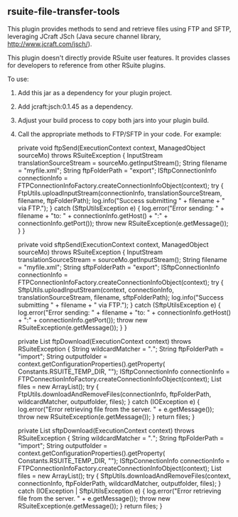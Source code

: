 rsuite-file-transfer-tools
-----

This plugin provides methods to send and retrieve files using FTP and SFTP, leveraging JCraft JSch (Java secure channel library, http://www.jcraft.com/jsch/). 

This plugin doesn't directly provide RSuite user features. It provides classes for developers to reference from other RSuite plugins.

To use:

1) Add this jar as a dependency for your plugin project.

2) Add jcraft:jsch:0.1.45 as a dependency.

3) Adjust your build process to copy both jars into your plugin build.

4) Call the appropriate methods to FTP/SFTP in your code. For example:
	
	private void ftpSend(ExecutionContext context, ManagedObject sourceMo) throws RSuiteException {
		InputStream translationSourceStream =  sourceMo.getInputStream(); 
		String filename = "myfile.xml";
		String ftpFolderPath = "export";
		ISftpConnectionInfo connectionInfo = FTPConnectionInfoFactory.createConnectionInfoObject(context);
		try {
			FtpUtils.uploadInputStream(connectionInfo, translationSourceStream, filename, ftpFolderPath);
			log.info("Success submitting " + filename + " via FTP.");
		} catch (SftpUtilsException e) {
			log.error("Error sending: " + filename + "to: " + connectionInfo.getHost() + ":" + connectionInfo.getPort());
			throw new RSuiteException(e.getMessage());
		}
	}

	private void sftpSend(ExecutionContext context, ManagedObject sourceMo) throws RSuiteException {
		InputStream translationSourceStream =  sourceMo.getInputStream(); 
		String filename = "myfile.xml";
		String sftpFolderPath = "export";
		ISftpConnectionInfo connectionInfo = FTPConnectionInfoFactory.createConnectionInfoObject(context);
		try {
			SftpUtils.uploadInputStream(context, connectionInfo, translationSourceStream, filename, sftpFolderPath);
			log.info("Success submitting " + filename + " via FTP.");
		} catch (SftpUtilsException e) {
			log.error("Error sending: " + filename + "to: " + connectionInfo.getHost() + ":" + connectionInfo.getPort());
			throw new RSuiteException(e.getMessage());
		}
	}

	private List<File> ftpDownload(ExecutionContext context) throws RSuiteException {
		String wildcardMatcher = "*.*";
		String ftpFolderPath = "import";
		String outputfolder = context.getConfigurationProperties().getProperty(
				Constants.RSUITE_TEMP_DIR, "");
		ISftpConnectionInfo connectionInfo = FTPConnectionInfoFactory.createConnectionInfoObject(context);
		List<File> files = new ArrayList<File>();
		try {
			FtpUtils.downloadAndRemoveFiles(connectionInfo, ftpFolderPath,
					wildcardMatcher, outputfolder, files);
		} catch (IOException e) {
			log.error("Error retrieving file from the server. " + e.getMessage());
			throw new RSuiteException(e.getMessage());
		}
		return files;
	}

	private List<File> sftpDownload(ExecutionContext context) throws RSuiteException {
		String wildcardMatcher = "*.*";
		String ftpFolderPath = "import";
		String outputfolder = context.getConfigurationProperties().getProperty(
				Constants.RSUITE_TEMP_DIR, "");
		ISftpConnectionInfo connectionInfo = FTPConnectionInfoFactory.createConnectionInfoObject(context);
		List<File> files = new ArrayList<File>();
		try {
			SftpUtils.downloadAndRemoveFiles(context, connectionInfo, ftpFolderPath,
					wildcardMatcher, outputfolder, files);
		} catch (IOException | SftpUtilsException e) {
			log.error("Error retrieving file from the server. " + e.getMessage());
			throw new RSuiteException(e.getMessage());
		}
		return files;
	}
